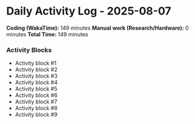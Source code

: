 # Daily Activity Log - 2025-08-07

**Coding (WakaTime):** 149 minutes
**Manual work (Research/Hardware):** 0 minutes
**Total Time:** 149 minutes

### Activity Blocks
- Activity block #1
- Activity block #2
- Activity block #3
- Activity block #4
- Activity block #5
- Activity block #6
- Activity block #7
- Activity block #8
- Activity block #9
